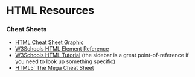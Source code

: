 # HTML Resources

### Cheat Sheets
* [HTML Cheat Sheet Graphic](https://websitesetup.org/wp-content/uploads/2019/08/HTML-CHEAT-SHEET.png)
* [W3Schools HTML Element Reference](https://www.w3schools.com/tags/)
* [W3Schools HTML Tutorial](https://www.w3schools.com/html/) (the sidebar is a great point-of-reference if you need to look up something specific)
* [HTML5: The Mega Cheat Sheet](https://makeawebsitehub.com/wp-content/uploads/2015/06/HTML5-Mega-Cheat-Sheet-A4-Print-ready.pdf)